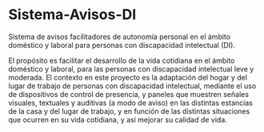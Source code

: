 # Sistema-Avisos-DI
Sistema de avisos facilitadores de autonomía personal en el 
ámbito doméstico y laboral para personas con discapacidad intelectual (DI).

El propósito es facilitar el desarrollo de la vida cotidiana en el ámbito doméstico y laboral, para las personas con discapacidad intelectual leve y moderada.
El contexto en este proyecto es la adaptación del hogar y del lugar de trabajo de personas con discapacidad intelectual, mediante el uso de dispositivos de control de presencia, y paneles que muestren señales visuales, textuales y auditivas (a modo de aviso) en las distintas estancias de la casa y del lugar de trabajo, y en función de las distintas situaciones que ocurren en su vida cotidiana, y así mejorar su calidad de vida. 
